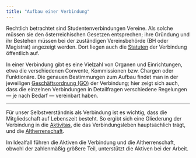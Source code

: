 ```yaml
---
title: "Aufbau einer Verbindung"
---
```


Rechtlich betrachtet sind Studentenverbindungen Vereine. Als solche müssen sie den österreichischen Gesetzen entsprechen; ihre Gründung und ihr Bestehen müssen bei der zuständigen Vereinsbehörde (BH oder Magistrat) angezeigt werden. Dort liegen auch die [Statuten](Statuten.md) der Verbindung öffentlich auf.

In einer Verbindung gibt es eine Vielzahl von Organen und Einrichtungen, etwa die verschiedenen Convente, Kommissionen bzw. Chargen oder Funktionäre. Die genauen Bestimmungen zum Aufbau findet man in der jeweiligen [Geschäftsordnung (GO)](Geschäftsordnung%20(GO).md) der Verbindung; hier zeigt sich auch, dass die einzelnen Verbindungen in Detailfragen verschiedene Regelungen — je nach Bedarf — vereinbart haben.

---

Für unser Selbstverständnis als Verbindung ist es wichtig, dass die Mitgliedschaft auf Lebenszeit besteht. So ergibt sich eine Gliederung der Verbindung in die [Aktivitas](Aktivitas.md), die das Verbindungsleben hauptsächlich trägt, und die [Altherrenschaft](Altherrenschaft.md). 

Im Idealfall führen die Aktiven die Verbindung und die Altherrenschaft, obwohl der zahlenmäßig größere Teil, unterstützt die Aktiven bei der Arbeit.